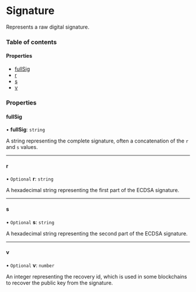 # Signature

Represents a raw digital signature.

### Table of contents

#### Properties

* [fullSig](signer_src.Signature.md#fullsig)
* [r](signer_src.Signature.md#r)
* [s](signer_src.Signature.md#s)
* [v](signer_src.Signature.md#v)

### Properties

#### fullSig

• **fullSig**: `string`

A string representing the complete signature, often a concatenation of the `r` and `s` values.

***

#### r

• `Optional` **r**: `string`

A hexadecimal string representing the first part of the ECDSA signature.

***

#### s

• `Optional` **s**: `string`

A hexadecimal string representing the second part of the ECDSA signature.

***

#### v

• `Optional` **v**: `number`

An integer representing the recovery id, which is used in some blockchains to recover the public key from the signature.
